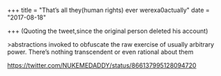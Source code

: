 +++
title = "That’s all they(human rights) ever werexa0actually"
date = "2017-08-18"

+++
(Quoting the tweet,since the original person deleted his account)

\>abstractions invoked to obfuscate the raw exercise of usually
arbitrary power. There’s nothing transcendent or even rational about
them

<https://twitter.com/NUKEMEDADDY/status/866137995128094720>
